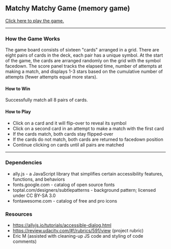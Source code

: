 ## Matchy Matchy Game (memory game)

[Click here to play the game.](https://connectextend.github.io/memory-game/)

---------------

### How the Game Works
The game board consists of sixteen "cards" arranged in a grid. There are eight pairs of cards in the deck, each pair has a unique symbol. At the start of the game, the cards are arranged randomly on the grid with the symbol facedown. 
The score panel tracks the elapsed time, number of attempts at making a match, and displays 1-3 stars based on the cumulative number of attempts (fewer attempts equal more stars).

#### How to Win
Successfully match all 8 pairs of cards.

#### How to Play
* Click on a card and it will flip-over to reveal its symbol
* Click on a second card in an attempt to make a match with the first card
* If the cards match, both cards stay flipped-over
* If the cards do not match, both cards are returned to facedown position
* Continue clicking on cards until all pairs are matched

---------------

### Dependencies
* ally.js - a JavaScript library that simplifies certain accessibility features, functions, and behaviors
* fonts.google.com - catalog of open source fonts 
* toptal.com/designers/subtlepatterns - background pattern; licensed under CC BY-SA 3.0
* fontawesome.com - catalog of free and pro icons


### Resources
* https://allyjs.io/tutorials/accessible-dialog.html
* https://review.udacity.com/#!/rubrics/591/view (project rubric)
* Eric M (assisted with cleaning-up JS code and styling of code comments)
